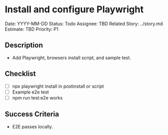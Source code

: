 # Install and configure Playwright

Date: YYYY-MM-DD
Status: Todo
Assignee: TBD
Related Story: ../story.md
Estimate: TBD
Priority: P1

## Description
- Add Playwright, browsers install script, and sample test.

## Checklist
- [ ] npx playwright install in postinstall or script
- [ ] Example e2e test
- [ ] npm run test:e2e works

## Success Criteria
- E2E passes locally.

